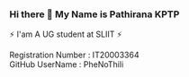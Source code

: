 ### Hi there 👋 My Name is Pathirana KPTP  
⚡ I'am A UG student at SLIIT ⚡

Registration Number : IT20003364  
GitHub UserName : PheNoThili

<!--
**PheNoThili/PheNoThili** is a ✨ _special_ ✨ repository because its `README.md` (this file) appears on your GitHub profile.

Here are some ideas to get you started:

- 🔭 I’m currently working on ...
- 🌱 I’m currently learning ...
- 👯 I’m looking to collaborate on ...
- 🤔 I’m looking for help with ...
- 💬 Ask me about ...
- 📫 How to reach me: ...
- 😄 Pronouns: ...
- ⚡ Fun fact: ...
-->
